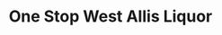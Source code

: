 ---
title: "One Stop West Allis Liquor"
url: /west-allis/one-stop-west-allis-liquor/
shop: Lebensmittel
---